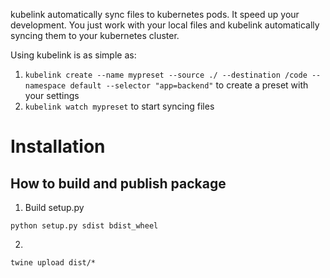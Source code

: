 kubelink automatically sync files to kubernetes pods. It speed up your development. You just work with your local files and kubelink automatically syncing them to your kubernetes cluster.

Using kubelink is as simple as:
1. `kubelink create --name mypreset --source ./ --destination /code --namespace default --selector "app=backend"` to create a preset with your settings
2. `kubelink watch mypreset` to start syncing files


Installation
============






How to build and publish package
--------------------------------
1.  Build setup.py
```
python setup.py sdist bdist_wheel
```
2. 
```
twine upload dist/*
```